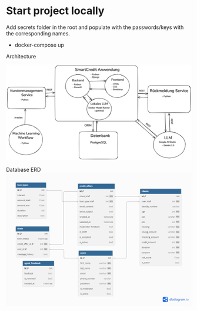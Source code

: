 # Start project locally

Add secrets folder in the root and populate with the passwords/keys with the corresponding names.
- docker-compose up

Architecture

![Architecture](images/architecture.png)

Database ERD
![ERD](images/database-diagram.png)